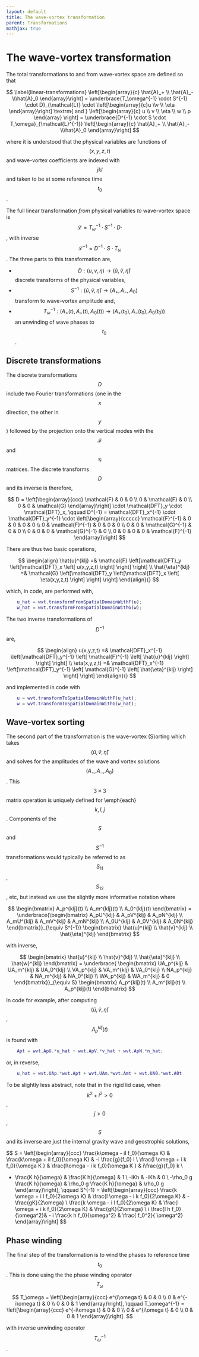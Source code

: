```yaml
---
layout: default
title: The wave-vortex transformation
parent: Transformations
mathjax: true
---
```


#  The wave-vortex transformation

The total transformations to and from wave-vortex space are defined so that

$$
\label{linear-transformations}
\left[\begin{array}{c} \hat{A}_+  \\  \hat{A}_-  \\\hat{A}_0 \end{array}\right]
 = \underbrace{T_\omega^{-1} \cdot S^{-1} \cdot D}_{\mathcal{L}} \cdot 
\left[\begin{array}{c}u \\v \\ \eta \end{array}\right]
\textrm{ and }
\left[\begin{array}{c}
u \\
v \\
\eta \\
w \\
p
\end{array} \right] = \underbrace{D^{-1} \cdot S \cdot T_\omega}_{\mathcal{L}^{-1}}
\left[\begin{array}{c} \hat{A}_+  \\  \hat{A}_-  \\\hat{A}_0 \end{array}\right]
$$

where it is understood that the physical variables are functions of $$(x,y,z,t)$$ and wave-vortex coefficients are indexed with $$jkl$$ and taken to be at some reference time $$t_0$$.

The full linear transformation *from* physical variables *to* wave-vortex space is $$\mathcal{L} = T_\omega^{-1} \cdot S^{-1} \cdot D\cdot$$, with inverse $$\mathcal{L}^{-1} = D^{-1} \cdot S \cdot T_\omega$$. The three parts to this transformation are,


+ $$D : (u,v,\eta) \to (\hat{u},\hat{v},\hat{\eta})$$ discrete transforms of the physical variables,
+ $$S^{-1} : (\hat{u},\hat{v},\hat{\eta}) \to (A_+,A_-,A_0)$$ transform to wave-vortex amplitude and,
+ $$T_\omega^{-1} : \left(A_+(t),A_-(t),A_0(t)\right) \to \left(A_+(t_0),A_-(t_0),A_0(t_0)\right)$$ an unwinding of wave phases to $$t_0$$.

## Discrete transformations

The discrete transformations $$D$$ include two Fourier transformations (one in the $$x$$ direction, the other in $$y$$) followed by the projection onto the vertical modes with the $$\mathcal{F}$$ and $$\mathcal{G}$$ matrices. The discrete transforms $$D$$ and its inverse is therefore,

$$
D = 
 \left[\begin{array}{ccc}
 \mathcal{F}  & 0 & 0 \\
 0 & \mathcal{F}  & 0 \\
 0 & 0 & \mathcal{G} 
 \end{array}\right] \cdot \mathcal{DFT}_y \cdot \mathcal{DFT}_x, \qquad
D^{-1} = 
    \mathcal{DFT}_x^{-1} \cdot \mathcal{DFT}_y^{-1} \cdot 
    \left[\begin{array}{ccccc}
    \mathcal{F}^{-1} & 0 & 0 & 0 & 0 \\
    0 & \mathcal{F}^{-1}  & 0 & 0 & 0 \\
    0 & 0 & \mathcal{G}^{-1}  & 0 & 0 \\
    0 & 0 & 0 & \mathcal{G}^{-1}  & 0 \\
    0 & 0 & 0 & 0 & \mathcal{F}^{-1}
    \end{array}\right]
$$

There are thus two basic operations,

$$
\begin{align}
    \hat{u}^{klj} =& \mathcal{F} \left[\mathcal{DFT}_y \left[\mathcal{DFT}_x \left[ u(x,y,z,t) \right] \right] \right] \\
    \hat{\eta}^{klj} =& \mathcal{G} \left[\mathcal{DFT}_y \left[\mathcal{DFT}_x \left[ \eta(x,y,z,t) \right] \right] \right]
\end{align}{}
$$

which, in code, are performed with,

```matlab
    u_hat = wvt.transformFromSpatialDomainWithF(u);
    w_hat = wvt.transformFromSpatialDomainWithG(w);
```

The two inverse transformations of $$D^{-1}$$ are,

$$
\begin{align}
    u(x,y,z,t) =&  \mathcal{DFT}_x^{-1} \left[\mathcal{DFT}_y^{-1} \left[ \mathcal{F}^{-1} \left[ \hat{u}^{klj} \right] \right] \right] \\
    \eta(x,y,z,t) =&  \mathcal{DFT}_x^{-1} \left[\mathcal{DFT}_y^{-1} \left[ \mathcal{G}^{-1} \left[ \hat{\eta}^{klj} \right] \right] \right]
\end{align}{}
$$

and implemented in code with

```matlab
    u = wvt.transformToSpatialDomainWithF(u_hat);
    w = wvt.transformToSpatialDomainWithG(w_hat);
```

## Wave-vortex sorting

The second part of the transformation is the wave-vortex (S)orting which takes $$(\hat{u},\hat{v},\hat{\eta})$$ and solves for the amplitudes of the wave and vortex solutions $$(A_+,A_-,A_0)$$. This $$3 \times 3$$ matrix operation is uniquely defined for \emph{each} $$k,l,j$$. Components of the $$S$$ and $$S^{-1}$$ transformations would typically be referred to as $$S_{11}$$, $$S_{12}$$, etc, but instead we use the slightly more informative notation where

$$
    \begin{bmatrix}
    A_p^{klj}(t) \\
    A_m^{klj}(t) \\
    A_0^{klj}(t)
    \end{bmatrix} =
    \underbrace{\begin{bmatrix}
    A_pU^{klj} & A_pV^{klj} & A_pN^{klj} \\
    A_mU^{klj} & A_mV^{klj} & A_mN^{klj} \\
    A_0U^{klj} & A_0V^{klj} & A_0N^{klj} 
    \end{bmatrix}}_{\equiv S^{-1}}
    \begin{bmatrix}
    \hat{u}^{klj} \\
    \hat{v}^{klj} \\
    \hat{\eta}^{klj}
    \end{bmatrix}
$$

with inverse,

$$
    \begin{bmatrix}
    \hat{u}^{klj} \\
    \hat{v}^{klj} \\
    \hat{\eta}^{klj} \\
    \hat{w}^{klj}
    \end{bmatrix} =
    \underbrace{
    \begin{bmatrix}
    UA_p^{klj} & UA_m^{klj} & UA_0^{klj} \\
    VA_p^{klj} & VA_m^{klj} & VA_0^{klj} \\
    NA_p^{klj} & NA_m^{klj} & NA_0^{klj} \\
    WA_p^{klj} & WA_m^{klj} & 0
    \end{bmatrix}}_{\equiv S}
    \begin{bmatrix}
    A_p^{klj}(t) \\
    A_m^{klj}(t) \\
    A_p^{klj}(t)
    \end{bmatrix}
$$

In code for example, after computing $$(\hat{u},\hat{v},\hat{\eta})$$, $$A_p^{klj}(t)$$ is found with
```matlab
    Apt = wvt.ApU.*u_hat + wvt.ApV.*v_hat + wvt.ApN.*n_hat;
```
or, in reverse, 
```matlab
    u_hat = wvt.UAp.*wvt.Apt + wvt.UAm.*wvt.Amt + wvt.UA0.*wvt.A0t
```

To be slightly less abstract, note that in the rigid lid case, when $$k^2+l^2>0$$, $$j>0$$, $$S$$ and its inverse are just the internal gravity wave and geostrophic solutions,

$$
S = 
\left[\begin{array}{ccc} \frac{k\omega - il f_0}{\omega K} & \frac{k\omega + il f_0}{\omega K} & -i \frac{g}{f_0} l \\
\frac{l \omega + i k f_0}{\omega K } & \frac{l\omega - i k f_0}{\omega K } & i\frac{g}{f_0} k  \\
- \frac{K h}{\omega} &  \frac{K h}{\omega} & 1 \\
-iKh & -iKh & 0 \\
-\rho_0 g \frac{K h}{\omega} & \rho_0 g \frac{K h}{\omega} & \rho_0 g
\end{array}\right], \qquad
S^{-1} = \left[\begin{array}{ccc}
 \frac{k \omega + i l f_0}{2\omega K} & \frac{l \omega - i k f_0}{2\omega K} & - \frac{gK}{2\omega} \\
  \frac{k \omega - i l f_0}{2\omega K} & \frac{l \omega + i k f_0}{2\omega K} &  \frac{gK}{2\omega} \\
  i \frac{l h f_0}{\omega^2}& - i \frac{k h f_0}{\omega^2} &  \frac{ f_0^2}{ \omega^2}
\end{array}\right]
$$

## Phase winding

The final step of the transformation is to wind the phases to reference time $$t_0$$. This is done using the the phase winding operator $$T_\omega$$

$$
    T_\omega = 
    \left[\begin{array}{ccc}
    e^{i\omega t} & 0 & 0 \\
    0 & e^{-i\omega t} & 0 \\
    0 & 0 & 1
    \end{array}\right], \qquad
    T_\omega^{-1} = 
    \left[\begin{array}{ccc}
    e^{-i\omega t} & 0 & 0 \\
    0 & e^{i\omega t} & 0 \\
    0 & 0 & 1
    \end{array}\right].
$$

with inverse unwinding operator $$T_\omega^{-1}$$.
